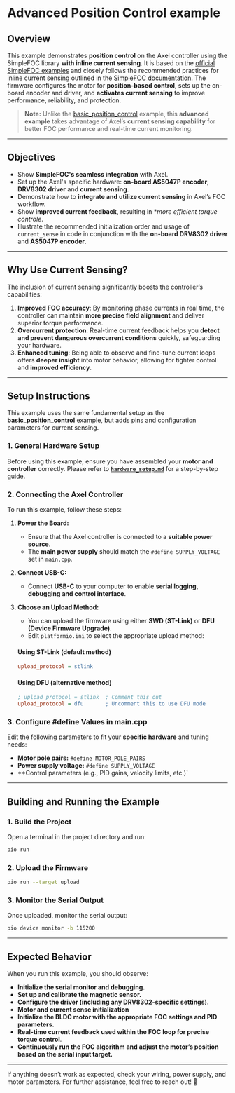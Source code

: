 # Advanced Position Control example

## Overview

This example demonstrates **position control** on the Axel controller using the SimpleFOC library **with inline current sensing**. It is based on the [official SimpleFOC examples](https://github.com/simplefoc/Arduino-FOC/blob/master/examples/motion_control/position_motion_control/magnetic_sensor/angle_control/angle_control.ino) and closely follows the recommended practices for inline current sensing outlined in the [SimpleFOC documentation](https://docs.simplefoc.com/inline_current_sense). The firmware configures the motor for **position-based control**, sets up the on-board encoder and driver, and **activates current sensing** to improve performance, reliability, and protection.

> **Note:** Unlike the [basic_position_control](../basic_position_control) example, this **advanced example** takes advantage of Axel’s **current sensing capability** for better FOC performance and real-time current monitoring.

---

## Objectives

- Show **SimpleFOC's seamless integration** with Axel.
- Set up the Axel's specific hardware: **on-board AS5047P encoder**, **DRV8302 driver** and **current sensing**.
- Demonstrate how to **integrate and utilize current sensing** in Axel’s FOC workflow.
- Show **improved current feedback**, resulting in **more efficient torque controle*.
- Illustrate the recommended initialization order and usage of `current_sense` in code in conjunction with the **on-board DRV8302 driver** and **AS5047P encoder**.

---

## Why Use Current Sensing?

The inclusion of current sensing significantly boosts the controller’s capabilities:

1. **Improved FOC accuracy**: By monitoring phase currents in real time, the controller can maintain **more precise field alignment** and deliver superior torque performance.
2. **Overcurrent protection**: Real-time current feedback helps you **detect and prevent dangerous overcurrent conditions** quickly, safeguarding your hardware.
3. **Enhanced tuning**: Being able to observe and fine-tune current loops offers **deeper insight** into motor behavior, allowing for tighter control and **improved efficiency**.

---

## Setup Instructions

This example uses the same fundamental setup as the **basic_position_control** example, but adds pins and configuration parameters for current sensing.

### 1. General Hardware Setup

Before using this example, ensure you have assembled your **motor and controller** correctly. Please refer to **[`hardware_setup.md`](./docs/hardware_setup.md)** for a step-by-step guide.

### 2. Connecting the Axel Controller

To run this example, follow these steps:

1. **Power the Board:**
   - Ensure that the Axel controller is connected to a **suitable power source**.
   - The **main power supply** should match the `#define SUPPLY_VOLTAGE` set in `main.cpp`.
2. **Connect USB-C:**
   - Connect **USB-C** to your computer to enable **serial logging, debugging and control interface**.
3. **Choose an Upload Method:**
   - You can upload the firmware using either **SWD (ST-Link)** or **DFU (Device Firmware Upgrade)**.
   - Edit `platformio.ini` to select the appropriate upload method:


   #### **Using ST-Link (default method)**

   ```ini
   upload_protocol = stlink
   ```

   #### **Using DFU (alternative method)**

   ```ini
   ; upload_protocol = stlink  ; Comment this out
   upload_protocol = dfu       ; Uncomment this to use DFU mode
   ```

### 3. Configure #define Values in main.cpp

Edit the following parameters to fit your **specific hardware** and tuning needs:

- **Motor pole pairs:** `#define MOTOR_POLE_PAIRS`
- **Power supply voltage:** `#define SUPPLY_VOLTAGE`
- **Control parameters (e.g., PID gains, velocity limits, etc.)`

---

## Building and Running the Example

### 1. Build the Project

Open a terminal in the project directory and run:

```bash
pio run
```

### 2. Upload the Firmware

```bash
pio run --target upload
```

### 3. Monitor the Serial Output

Once uploaded, monitor the serial output:

```bash
pio device monitor -b 115200
```

---

## Expected Behavior

When you run this example, you should observe:

- **Initialize the serial monitor and debugging.**
- **Set up and calibrate the magnetic sensor.**
- **Configure the driver (including any DRV8302-specific settings).**
- **Motor and current sense initialization**
- **Initialize the BLDC motor with the appropriate FOC settings and PID parameters.**
- **Real-time current feedback used within the FOC loop for precise torque control**.
- **Continuously run the FOC algorithm and adjust the motor’s position based on the serial input target.**

---

If anything doesn’t work as expected, check your wiring, power supply, and motor parameters. For further assistance, feel free to reach out! 🚀

